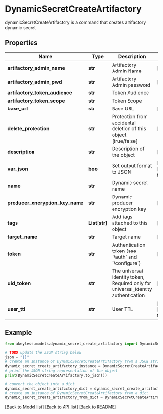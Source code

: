 # DynamicSecretCreateArtifactory

dynamicSecretCreateArtifactory is a command that creates artifactory dynamic secret

## Properties

Name | Type | Description | Notes
------------ | ------------- | ------------- | -------------
**artifactory_admin_name** | **str** | Artifactory Admin Name | [optional] 
**artifactory_admin_pwd** | **str** | Artifactory Admin password | [optional] 
**artifactory_token_audience** | **str** | Token Audience | 
**artifactory_token_scope** | **str** | Token Scope | 
**base_url** | **str** | Base URL | [optional] 
**delete_protection** | **str** | Protection from accidental deletion of this object [true/false] | [optional] 
**description** | **str** | Description of the object | [optional] 
**var_json** | **bool** | Set output format to JSON | [optional] [default to False]
**name** | **str** | Dynamic secret name | 
**producer_encryption_key_name** | **str** | Dynamic producer encryption key | [optional] 
**tags** | **List[str]** | Add tags attached to this object | [optional] 
**target_name** | **str** | Target name | [optional] 
**token** | **str** | Authentication token (see &#x60;/auth&#x60; and &#x60;/configure&#x60;) | [optional] 
**uid_token** | **str** | The universal identity token, Required only for universal_identity authentication | [optional] 
**user_ttl** | **str** | User TTL | [optional] [default to '60m']

## Example

```python
from akeyless.models.dynamic_secret_create_artifactory import DynamicSecretCreateArtifactory

# TODO update the JSON string below
json = "{}"
# create an instance of DynamicSecretCreateArtifactory from a JSON string
dynamic_secret_create_artifactory_instance = DynamicSecretCreateArtifactory.from_json(json)
# print the JSON string representation of the object
print(DynamicSecretCreateArtifactory.to_json())

# convert the object into a dict
dynamic_secret_create_artifactory_dict = dynamic_secret_create_artifactory_instance.to_dict()
# create an instance of DynamicSecretCreateArtifactory from a dict
dynamic_secret_create_artifactory_from_dict = DynamicSecretCreateArtifactory.from_dict(dynamic_secret_create_artifactory_dict)
```
[[Back to Model list]](../README.md#documentation-for-models) [[Back to API list]](../README.md#documentation-for-api-endpoints) [[Back to README]](../README.md)


